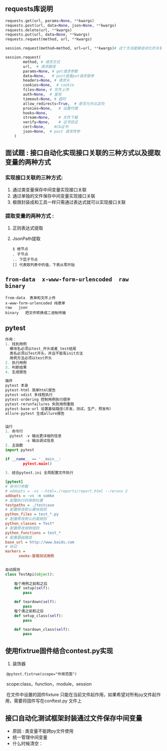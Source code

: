 

## requests库说明

```python
requests.get(url, params=None, **kwargs)
requests.post(url, data=None, json=None, **kwargs)
requests.delete(url, **kwargs)
requests.put(url, data=None, **kwargs)
requests.request(method, url, **kwargs)

session.request(method=method, url=url, **kwargs)# 这个方法能够自动化的关联cookie的接口

session.request(
        method, # 请求方式
        url,  # 请求路径
        params=None, # get请求参数
        data=None,   # post或者put请求穿参
        headers=None, # 请求头
        cookies=None,  # cookie
        files=None, # 文件上传
        auth=None,  # 鉴权
        timeout=None, # 超时
        allow_redirects=True,  # 是否允许从定向
        proxies=None,   # 设置代理
        hooks=None,
        stream=None,    # 文件下载
        verify=None,    # 证书验证
        cert=None,    #CA证书
        json=None,  # post 请求传参
    )
```

## 面试题 : 接口自动化实现接口关联的三种方式以及提取变量的两种方式

### 实现接口关联的三种方式:

1.  通过类变量保存中间变量实现接口关联
2. 通过单独的文件保存中间变量实现接口关联
3. 极限封装成和工具一样只需通过表达式就可以实现接口关联

### 提取变量的两种方式 : 

1. 正则表达式提取
2. JsonPath提取

      ```
      $ 根节点
      . 子节点
      .. 下层子节点
      [] 代表取列表中的值，下表从零开始
      ```

## `from-data  x-www-form-urlencoded  raw    binary`

```
from-data  表单和文件上传
x-www-form-urlencoded 纯表单
raw   json
binary   把文件转换成二进制传输
```

## pytest

```python
作用：
1. 找到用例
  模块名必须以test_开头或者_test结尾
  类名必须以Test开头，并且不能有init方法
  用例方法必须以test开头
2. 执行用例
3. 判断结果
4. 生成报告

插件
pytest 本身
pytest-html 简单html报告
pytest-xdist 多线程执行
pytest-ordering 控制用例执行顺序
pytest-rerunfailures 失败用例重跑
pytest-base-url 设置基础路径(并发，测试，生产，预发布）
allure-pytest 生成allure报告


运行
1. 命令行
  pytest -v 输出更详细的信息
         -s 输出调试信息
2. 主函数
import pytest

if __name__ == '__main__:
        pytest.main()
  
3. 结合pytest.ini 全局配置文件执行
```

```ini
[pytest]
# 命令行参数
# addopts = -vs --html=./reports/report.html --reruns 2
addopts = -vs -m somke
# 配置执行的用例位置
testpaths = ./testcase
# 配置修改默认模块规则
python_files = test_*.py
# 配置修改默认的类规则
python_classes = Test*
# 配置修改用例规则
python_functions = test_*
# 配置基础路径
base_url = http://www.baidu.com
# 标记
markers =
      smoke:冒烟测试用例
      
```

```python
自动探测
class TestApi(object):
    
    每个用例之前和之后
    def setup(self):
        pass

    def teardown(self):
        pass
    每个类之前和之后
    def setup_class(self):
        pass

    def teardown_class(self):
        pass
```

## 使用fixtrue固件结合contest.py实现

1. 装饰器

​     `@pytest.fixtrue(scope="作用范围")`

​      scope:class，function，module，session

​    在文件中设置的固件fixture 只能在当前文件起作用，如果希望对所有py文件起作用，需要将固件写在conftest.py 文件上



## 接口自动化测试框架封装通过文件保存中间变量

* 原因 : 类变量不能跨py文件使用
* 统一管理中间变量
* 什么时候清空：